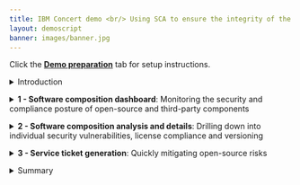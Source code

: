 ```yaml
---
title: IBM Concert demo <br/> Using SCA to ensure the integrity of the software supply chain <br/> <small> <i> Live demo for Tech Sales </i> </small>
layout: demoscript
banner: images/banner.jpg
---
```


<span id="top"></span>

Click the [**Demo preparation**](demo-preparation) tab for setup instructions.

<details markdown="1">

<summary>Introduction</summary>

Today, we'll explore how IBM Concert empowers both security teams and DevOps engineers to accelerate software composition analysis (SCA) and manage the risks associated with open-source and third-party libraries. We’ll see how Concert seamlessly integrates SCA into the application lifecycle, ensuring continuous visibility and proactive management of vulnerabilities and license risks throughout development and deployment.

By continuously assessing open-source components, Concert identifies outdated or vulnerable libraries and provides prioritized recommendations to address these issues. Additionally, Concert automates the detection of license violations, malicious maintainers and other security risks, simplifying the process of securing applications while reducing the burden on both security and DevOps teams.

Let’s get started.

<br/>

</details>

<p/>

<details markdown="1">

<summary><strong>1 - Software composition dashboard</strong>: Monitoring the security and compliance posture of open-source and third-party components</summary>

<br/>

| **1.1** | **Uncover the open-source vulnerability landscape** |
| :--- | :--- |
| **Narration** | Meet the DevOps and security teams at Horizon Tech, who manage applications across different environments. As the number of applications has grown, including open-source and third-party libraries on multiple servers and cloud providers, it has become harder to track security and license risks. This increased complexity requires more resources and raises the chances of vulnerabilities and compliance issues. <br/><br/> IBM Concert helps these teams manage SCA more effectively by providing: <br/><br/> 1. Real-time visibility into open-source risks across all environments <br/> 2. Automated scanning for vulnerabilities and license issues <br/> 3. Prioritized recommendations to address security risks quickly <br/> 4. Simplified evidence gathering, making it easier to demonstrate compliance. |
| **Action** &nbsp; 1.1.1 | Show the **Home** page, which you opened during demo preparation. Select the **Software composition** dimension. <br/> <img src="images/1-1-1.png" width="800" /> |
| **Narration** | As Horizon Tech gears up to launch a new product, the security and DevOps teams must ensure all applications meet regulatory and security standards. By integrating Software Composition Analysis (SCA) into their workflow, IBM Concert streamlines vulnerability detection and license risk assessment. It automatically prioritizes risks, enabling swift remediation. <br/> When teams log into IBM Concert, they immediately see a real-time view of the organization's open-source risks across all environments. Concert highlights 9 versions (2%) of components with known vulnerabilities, 108 versions (27%) with outdated risks, and 1 version with support risks. <br/> This helps teams quickly focus on the most critical issues, speeding up fixes, ensuring compliance, and improving application security. It also allows teams to prioritize risks efficiently, helping to ensure a smooth product launch. |
| **Action** &nbsp; 1.1.2 | Scroll down the home page to show the **Least reliable package versions** and **Most used licenses** graphs. <br/> <img src="images/1-1-2.png" width="800" /> |
| **Narration** | In addition to identifying critical risks, IBM Concert provides further insights into the reliability and licensing of package versions. <br/><br/> The **Least reliable package versions** chart highlights components with low reliability scores (e.g., gensync v1.0.0, deepmerge v4.3.1), helping teams prioritize their updates to improve system stability. <br/> The **Most used licenses** chart reveals that MIT license is the most commonly used license, followed by Apache 2.0 and GPL v3. This ensures teams maintain compliance with widely accepted open-source licenses, mitigating potential legal risks while integrating third-party components. |
| **Action** &nbsp; 1.1.3 | Scroll down the home page to show the **Lastest recommendations** table. <br/> <img src="images/1-1-3.png" width="800" /> |
| **Narration** | Just below, IBM Concert provides a detailed table with the latest recommendations, offering clear actions to address risks. It lists packages like async v3.2.4 and axios v1.6.0, highlighting issues like 'Back-level' and 'Vulnerability,' and suggests actions like 'Upgrade package.' <br/><br/> This helps teams prioritize updates, focusing on security vulnerabilities and outdated components to keep their software stable and secure. Each recommendation is based on multiple SBOM (Software Bill of Materials) sources, with the last update time clearly shown to guide teams on what to do next. |

**[Go to top](#top)**

<br/><br/>

</details>

<p/>

<details markdown="1">

<summary><strong>2 - Software composition analysis and details</strong>: Drilling down into individual security vulnerabilities, license compliance and versioning </summary>

<br/>

| **2.1** | **Examine recommendations in the Dimensions view** |
| :--- | :--- |
| **Action** &nbsp; 2.1.1 | Click **Dimensions** and then **Software composition**. <br/> <img src="images/2-1-1.png" width="800" /> <br/><br/> The **Software composition** detail view will appear: <br/> <img src="images/2-1-2.png" width="800" /> |
| **Narration** | The Software composition detail view in IBM Concert offers a clear summary of the 393 total packages and associated risks, including the 118 flagged packages mentioned earlier. <<br/> This view builds on previous discussions of key components like axios v1.6.0 and body-parser v1.19.2, emphasizing the need for immediate updates. It provides teams with a streamlined overview to prioritize remediation efforts and maintain application security without repeating details. Upcoming sections will further explore critical risks and actions.|
| **Action** &nbsp; 2.1.3 | Expand the sections for **axios v1.6.0** and **body-parser v1.19.2** to see the additional details. <br/> <img src="images/2-1-3.png" width="800" /> |
| **Narration** | Detailed insights into axios v1.6.0 and body-parser v1.19.2 are provided – both flagged with critical Vulnerability risks. The team is advised to upgrade axios to v1.7.7 and body-parser to v1.20.3, enabling quick fixes to these security issues. <br/> Visual cues make it easy to identify high-priority risks, simplifying the remediation process. This clear guidance helps teams quickly fix vulnerabilities, saving time and keeping applications secure.|

<br/>

| **2.2** | **Examine packages lineage in the Dimensions view** |
| :--- | :--- |
| **Action** &nbsp; 2.2.1 | Click the **Packages** tab. <br/> <img src="images/2-2-1.png" width="800" /> |
| **Narration** | As the team gets ready for the application launch, they focus on 225 packages flagged as "Behind recommended" (e.g., ansi-regex, ansi-styles), which could pose security risks. With Concert highlighting version status and reliability scores, the team can easily prioritize which components need immediate updates. <br/> Concert offers the vital visibility needed to assess and act on these insights, helping the team focus on high-risk areas. By identifying outdated dependencies, it enables informed decisions to keep the application secure and ready for release. |
| **Action** &nbsp; 2.2.2 | Click **ansi-styles** (version 5.2.0). <br/> <img src="images/2-2-2.png" width="800" /> <br/><br/> The following pop-up window will appear: <br/> <img src="images/2-2-3.png" width="800" /> |
| **Narration** | With a reliability score of 4.34/10, ansi-styles v5.2.0 has both strengths and weaknesses. It scores perfectly in critical areas like Binary-Artifacts, Dangerous-Workflow, License, and Vulnerabilities, but falls short in development practices such as Branch-Protection and Code-Review. <br/> These gaps reduce the overall score and point to the need for stronger development safeguards. The recommendation is simple: improving these areas will make the package more secure for production use. <br/> Looking closer at the reliability score, the weaknesses in development practices stand out. With a 0/10 score for branch protection, unreviewed changes could be merged, increasing risk. The code review process, scoring just 3/10, also leaves potential issues undetected. <br/> Additionally, not pinning dependencies to specific versions raises the risk of unexpected or breaking changes. By improving these areas, the team can greatly boost the package’s reliability, making it more production-ready while maintaining its strong security features.|
| **Action** &nbsp; 2.2.4 | Click **Impact view** at the top of the window.  <br/> <img src="images/2-2-4.png" width="800" /> |
| **Narration** | The Impact view for ansi-styles v5.2.0 shows how the package is linked across the codebase. It reveals two source repositories, encoreapp and allegroapp-analytics, that depend on ansi-styles, giving a clear picture of where the package is being used. <<br/> By mapping these dependencies, the team can see how issues with this package might affect different parts of the application. This helps them make better decisions when assessing risks and planning updates, ensuring that any changes are carefully considered across all impacted repositories. <br/><br/> With the package's impact now clear, the team moves from mapping dependencies in the Impact view to addressing flagged issues in the Recommendations view. Here, actionable steps emerge—whether upgrading ansi-styles or fixing vulnerabilities in other key packages. This shift from insight to action helps the team not only understand where a package fits into the codebase but also make targeted improvements to protect the entire application ecosystem. |

<br/>

**[Go to top](#top)**

<br/><br/>

</details>

<p/>

<details markdown="1">

<summary><strong>3 - Service ticket generation</strong>: Quickly mitigating open-source risks</summary>

<br/>

| **3.1** | **Implement suggested actions** |
| :--- | :--- |
| **Narration** | With the flagged issues identified, the team proceeds to implement the suggested actions. This involves fixing vulnerabilities, updating outdated packages, and improving security practices based on the insights from the Recommendations view. By following these steps, the team ensures that key packages like ansi-styles are secure and aligned with best practices, strengthening the overall health of the codebase. |
| **Action** &nbsp; 3.1.1 | Click the **Recommendations** tab. <br/> <img src="images/3-1-1.png" width="800" /> |
| **Narration** | With actionable insights in hand, the team clicks on the recommendations for async v3.2.4 and axios v1.6.0, both key to the application's data handling and HTTP requests. It's crucial to assess their impact. <br/> By selecting these recommendations, the team can see which applications, like encoreapp and allegroapp-analytics, are affected. This allows them to focus their remediation efforts on specific applications, addressing security vulnerabilities and outdated versions where they matter most. |
| **Action** &nbsp; 3.1.2 | Click **axios v1.6.0** <br/> <img src="images/3-1-2.png" width="800" /> <br/><br/> The detailed view of **axios v1.6.0** will appear: <br/> <img src="images/3-1-3.png" width="800" /> |
| **Narration** | The team is given more details on the vulnerability's impact, showing that both encoreapp and allegroapp-analytics are using the vulnerable version of axios. <br/> The next step is to open tickets for each affected application, allowing the team to track the resolution process. These tickets ensure that the upgrade to axios v1.7.7 is properly managed, reducing vulnerability risks across the connected repositories and keeping the applications secure and up-to-date. |

<br/>

| **3.2** | **Open a service ticket** |
| :--- | :--- |
| **Action** &nbsp; 3.2.1 | Click **Open ticket +** for the encoreapp <br/> <img src="images/3-2-1.png" width="800" /> <br/><br/> The **Open a ticket** pop-up window will appear: <br/> <img src="images/3-2-2.png" width="800" /> |
| **Narration** | After identifying the affected applications, the team opens a ticket to address the vulnerability in axios v1.6.0. IBM Concert automatically generates the ticket details, including the recommendation to upgrade to axios v1.7.7, the justification based on the identified vulnerability, and the related SBOM information for encoreapp. <br/> The team selects the appropriate ticketing system (GitHub, Jira, ServiceNow, or Salesforce) and assigns it to the responsible team members. This ensures that the necessary actions are tracked and resolved efficiently. |
| **Action** &nbsp; 3.2.3 | Click **Open** to proceed with the ticket opening. <br/> <img src="images/3-2-3.png" width="800" /> |

**[Go to top](#top)**

<br/><br/>

</details>

<p/>

<details markdown="1">

<summary>Summary</summary>

We've shown how Concert helps teams manage Software Composition Analysis (SCA), identify vulnerable and outdated third-party dependencies, and streamline remediation. Previously, teams struggled with manual dependency tracking and fragmented tools, making it hard to evaluate the security and stability of open-source components.

Concert consolidates data across dependencies, offering clear visibility into packages' reliability and risks. By prioritizing vulnerabilities and outdated components, it provides actionable recommendations and simplifies ticket creation, enabling teams to proactively address risks and enhance the security of their software supply chain.

**[Go to top](#top)**

<br/><br/>

</details>